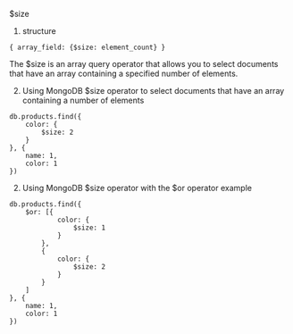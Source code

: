 $size

1) structure

```
{ array_field: {$size: element_count} }
```

The $size is an array query operator that allows you to select documents that have an array containing a specified number of elements.

2) Using MongoDB $size operator to select documents that have an array containing a number of elements

```
db.products.find({
    color: {
        $size: 2
    }
}, {
    name: 1,
    color: 1
})
```

2) Using MongoDB $size operator with the $or operator example

```
db.products.find({
    $or: [{
            color: {
                $size: 1
            }
        },
        {
            color: {
                $size: 2
            }
        }
    ]
}, {
    name: 1,
    color: 1
})
```


